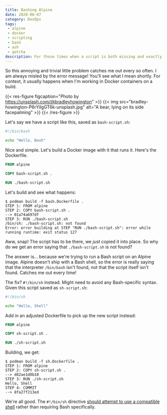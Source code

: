 ```yaml
---
title: Bashing Alpine
date: 2020-06-07
category: DevOps
tags:
 - alpine
 - docker
 - scripting
 - bash
 - ash
 - gotcha
description: For those times when a script is both missing and exactly where it should be.
---
```


So this annoying and trivial little problem catches me out every so often. I am always misled by the error message! You'll see what I mean shortly. For context, it usually happens when I'm working in Docker containers on a build.

{{< res-figure figcaption="Photo by https://unsplash.com/@bradleyhowington" >}}
  {{< img src="bradley-howington-P6rYiIgGT6k-unsplash.jpg" alt="A bear, lying on its side facepalming" >}}
{{< /res-figure >}}

Let's say we have a script like this, saved as `bash-script.sh`:

```sh
#!/bin/bash

echo "Hello, Bash"
```

Nice and simple. Let's build a Docker image with it that runs it. Here's the Dockerfile.


```dockerfile
FROM alpine

COPY bash-script.sh .

RUN ./bash-script.sh
```

Let's build and see what happens:

```bashsession
$ podman build -f bash.Dockerfile .
STEP 1: FROM alpine
STEP 2: COPY bash-script.sh .
--> 01a74a697df
STEP 3: RUN ./bash-script.sh
/bin/sh: ./bash-script.sh: not found
Error: error building at STEP "RUN ./bash-script.sh": error while running runtime: exit status 127
```

Aww, snap! The script has to be there, we *just* copied it into place. So why do we get an error saying that `./bash-script.sh` is not found?

The answer is... because we're trying to run a Bash script on an Alpine image. Alpine doesn't ship with a Bash shell, so the error is really saying that the interpreter `/bin/bash` isn't found, not that the script itself isn't found. Catches me out every time!

The fix? `#!/bin/sh` instead. Might need to avoid any Bash-specific syntax. Given this script saved as `sh-script.sh`:

```sh
#!/bin/sh

echo "Hello, Shell"
```
Add in an adjusted Dockerfile to pick up the new script instead:
```Dockerfile
FROM alpine

COPY sh-script.sh .

RUN ./sh-script.sh
```
Building, we get:
```bashsession
$ podman build -f sh.Dockerfile .
STEP 1: FROM alpine
STEP 2: COPY sh-script.sh .
--> d82ae1d0b10
STEP 3: RUN ./sh-script.sh
Hello, Shell
STEP 4: COMMIT
--> 8fa27f213ed
```
We're all good. The `#!/bin/sh` directive [should attempt to use a compatible shell](https://en.wikipedia.org/wiki/Shebang_(Unix)) rather than requiring Bash specifically.
